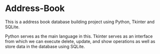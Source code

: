 # Address-Book
This is a address book database building project using Python, Tkinter and SQLite.

Python serves as the main language in this.
Tkinter serves as an interface from which we can execute delete, update, and show operations as well as store data in the database using SQLite.
